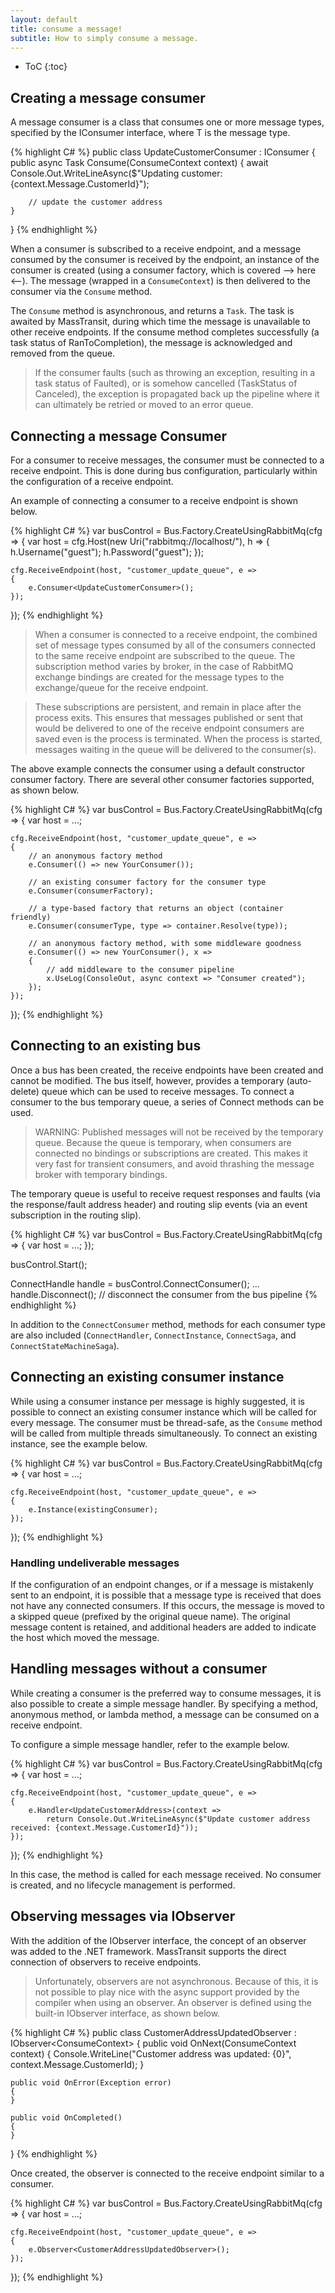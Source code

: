 ```yaml
---
layout: default
title: consume a message!
subtitle: How to simply consume a message.
---
```


* ToC
{:toc}

## Creating a message consumer

A message consumer is a class that consumes one or more message types, specified by the IConsumer<T> interface, where T is the message type.

{% highlight C# %}
public class UpdateCustomerConsumer :
    IConsumer<UpdateCustomerAddress>
{
    public async Task Consume(ConsumeContext<UpdateCustomerAddress> context)
    {
        await Console.Out.WriteLineAsync($"Updating customer: {context.Message.CustomerId}");

        // update the customer address
    }
}
{% endhighlight %}

When a consumer is subscribed to a receive endpoint, and a message consumed by the consumer is received by the endpoint, an instance of the consumer is created (using a consumer factory, which is covered –> here <–). The message (wrapped in a `ConsumeContext`) is then delivered to the consumer via the `Consume` method.

The `Consume` method is asynchronous, and returns a `Task`. The task is awaited by MassTransit, during which time the message is unavailable to other receive endpoints. If the consume method completes successfully (a task status of RanToCompletion), the message is acknowledged and removed from the queue.

> If the consumer faults (such as throwing an exception, resulting in a task status of Faulted), or is somehow cancelled (TaskStatus of Canceled), the exception is propagated back up the pipeline where it can ultimately be retried or moved to an error queue.

## Connecting a message Consumer

For a consumer to receive messages, the consumer must be connected to a receive endpoint. This is done during bus configuration, particularly within the configuration of a receive endpoint.

An example of connecting a consumer to a receive endpoint is shown below.

{% highlight C# %}
var busControl = Bus.Factory.CreateUsingRabbitMq(cfg =>
{
    var host = cfg.Host(new Uri("rabbitmq://localhost/"), h =>
    {
        h.Username("guest");
        h.Password("guest");
    });

    cfg.ReceiveEndpoint(host, "customer_update_queue", e =>
    {
        e.Consumer<UpdateCustomerConsumer>();
    });
});
{% endhighlight %}

>When a consumer is connected to a receive endpoint, the combined set of message types consumed by all of the consumers connected to the same receive endpoint are subscribed to the queue. The subscription method varies by broker, in the case of RabbitMQ exchange bindings are created for the message types to the exchange/queue for the receive endpoint.

> These subscriptions are persistent, and remain in place after the process exits. This ensures that messages published or sent that would be delivered to one of the receive endpoint consumers are saved even is the process is terminated. When the process is started, messages waiting in the queue will be delivered to the consumer(s).

The above example connects the consumer using a default constructor consumer factory. There are several other consumer factories supported, as shown below.

{% highlight C# %}
var busControl = Bus.Factory.CreateUsingRabbitMq(cfg =>
{
    var host = ...;

    cfg.ReceiveEndpoint(host, "customer_update_queue", e =>
    {
        // an anonymous factory method
        e.Consumer(() => new YourConsumer());

        // an existing consumer factory for the consumer type
        e.Consumer(consumerFactory);

        // a type-based factory that returns an object (container friendly)
        e.Consumer(consumerType, type => container.Resolve(type));

        // an anonymous factory method, with some middleware goodness
        e.Consumer(() => new YourConsumer(), x =>
        {
            // add middleware to the consumer pipeline
            x.UseLog(ConsoleOut, async context => "Consumer created");
        });
    });
});
{% endhighlight %}

## Connecting to an existing bus

Once a bus has been created, the receive endpoints have been created and cannot be modified. The bus itself, however, provides a temporary (auto-delete) queue which can be used to receive messages. To connect a consumer to the bus temporary queue, a series of Connect methods can be used.

> WARNING: Published messages will not be received by the temporary queue. Because the queue is temporary, when consumers are connected no bindings or subscriptions are created. This makes it very fast for transient consumers, and avoid thrashing the message broker with temporary bindings.

The temporary queue is useful to receive request responses and faults (via the response/fault address header) and routing slip events (via an event subscription in the routing slip).

{% highlight C# %}
var busControl = Bus.Factory.CreateUsingRabbitMq(cfg =>
{
    var host = ...;
});

busControl.Start();

ConnectHandle handle = busControl.ConnectConsumer<FaultConsumer>();
...
handle.Disconnect(); // disconnect the consumer from the bus pipeline
{% endhighlight %}

In addition to the `ConnectConsumer` method, methods for each consumer type are also included (`ConnectHandler`, `ConnectInstance`, `ConnectSaga`, and `ConnectStateMachineSaga`).

## Connecting an existing consumer instance

While using a consumer instance per message is highly suggested, it is possible to connect an existing consumer instance which will be called for every message. The consumer must be thread-safe, as the `Consume` method will be called from multiple threads simultaneously. To connect an existing instance, see the example below.

{% highlight C# %}
var busControl = Bus.Factory.CreateUsingRabbitMq(cfg =>
{
    var host = ...;

    cfg.ReceiveEndpoint(host, "customer_update_queue", e =>
    {
        e.Instance(existingConsumer);
    });
});
{% endhighlight %}

### Handling undeliverable messages

If the configuration of an endpoint changes, or if a message is mistakenly sent to an endpoint, it is possible that a message type is received that does not have any connected consumers. If this occurs, the message is moved to a skipped queue (prefixed by the original queue name). The original message content is retained, and additional headers are added to indicate the host which moved the message.

## Handling messages without a consumer

While creating a consumer is the preferred way to consume messages, it is also possible to create a simple message handler. By specifying a method, anonymous method, or lambda method, a message can be consumed on a receive endpoint.

To configure a simple message handler, refer to the example below.

{% highlight C# %}
var busControl = Bus.Factory.CreateUsingRabbitMq(cfg =>
{
    var host = ...;

    cfg.ReceiveEndpoint(host, "customer_update_queue", e =>
    {
        e.Handler<UpdateCustomerAddress>(context =>
            return Console.Out.WriteLineAsync($"Update customer address received: {context.Message.CustomerId}"));
    });
});
{% endhighlight %}

In this case, the method is called for each message received. No consumer is created, and no lifecycle management is performed.

## Observing messages via IObserver

With the addition of the IObserver interface, the concept of an observer was added to the .NET framework. MassTransit supports the direct connection of observers to receive endpoints.

> Unfortunately, observers are not asynchronous. Because of this, it is not possible to play nice with the async support provided by the compiler when using an observer.
> An observer is defined using the built-in IObserver<T> interface, as shown below.

{% highlight C# %}
public class CustomerAddressUpdatedObserver :
    IObserver<ConsumeContext<CustomerAddressUpdated>>
{
    public void OnNext(ConsumeContext<CustomerAddressUpdated> context)
    {
        Console.WriteLine("Customer address was updated: {0}", context.Message.CustomerId);
    }

    public void OnError(Exception error)
    {
    }

    public void OnCompleted()
    {
    }
}
{% endhighlight %}

Once created, the observer is connected to the receive endpoint similar to a consumer.

{% highlight C# %}
var busControl = Bus.Factory.CreateUsingRabbitMq(cfg =>
{
    var host = ...;

    cfg.ReceiveEndpoint(host, "customer_update_queue", e =>
    {
        e.Observer<CustomerAddressUpdatedObserver>();
    });
});
{% endhighlight %}
